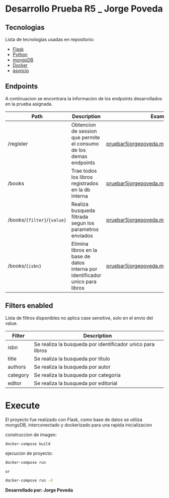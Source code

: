 # Desarrollo Prueba R5 _ Jorge Poveda 


## Tecnologias

Lista de tecnologias usadas en repositorio:

- [Flask]
- [Python]
- [mongoDB]
- [Docker]
- [asyncio]

## Endpoints

A continuacion se encontrara la informacion de los endpoints desarrollados en la prueba asignada.

| Path | Description | Example | Method |
| ------ | ------ |  ------ | ------ |
| /register | Obtencion de session que permite el consumo de los demas endpoints | [pruebar5jorgepoveda.ml/register][PlDb] |GET|
| /books | Trae todos los libros registrados en la db interna| [pruebar5jorgepoveda.ml/books][PlGh] |GET|
| /books/`{filter}`/`{value}` | Realiza busqueda filtrada segun los parametros enviados| [pruebar5jorgepoveda.ml/books/title/la+tregua][PlGd] |GET|
| /books/`{isbn}` | Elimina libros en la base de datos interna por identificador unico para libros| [pruebar5jorgepoveda.ml/books/9588912490][PlOd] |DELETE|

## Filters enabled

Lista de filtros disponibles no aplica case sensitive, solo en el envio del value.

| Filter | Description |
| ------ | ------ |
| isbn | Se realiza la busqueda por identificador unico para libros
| title | Se realiza la busqueda por titulo
| authors | Se realiza la busqueda por autor
| category | Se realiza la busqueda por categoria
| editor | Se realiza la busqueda por editorial

# Execute

El proyecto fue realizado con Flask, como base de datos se utiliza mongoDB, interconectado y dockerizado para una rapida inicializacion 

construccion de imagen:

```sh
docker-compose build
```

ejecucion de proyecto:

```sh
docker-compose run 
```
`or`
```sh
docker-compose run -d
```


**Desarrollado por: Jorge Poveda**

[//]: # (These are reference links used in the body of this note and get stripped out when the markdown processor does its job. There is no need to format nicely because it shouldn't be seen. Thanks SO - http://stackoverflow.com/questions/4823468/store-comments-in-markdown-syntax)

   [mongoDB]: <https://docs.mongodb.com/manual/tutorial/getting-started/>
   [Docker]: <https://www.docker.com/>
   [Python]: <https://www.python.org/>
   [asyncio]: <https://docs.python.org/3.6/library/asyncio.html>
   [Flask]: <http://angularjs.org>

   [PlDb]: <https://pruebar5jorgepoveda.ml/register>
   [PlGh]: <https://pruebar5jorgepoveda.ml/books>
   [PlGd]: <https://pruebar5jorgepoveda.ml/books/title/la+tregua>
   [PlOd]: <https://pruebar5jorgepoveda.ml/books/9588912490>
